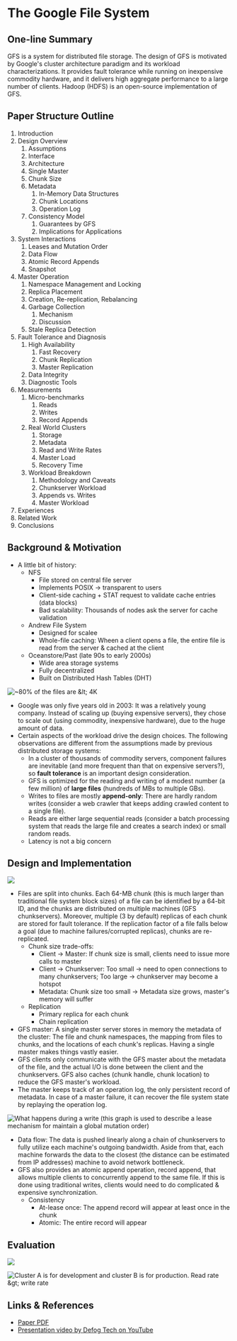 # The Google File System

## One-line Summary

GFS is a system for distributed file storage. The design of GFS is motivated by Google's cluster architecture paradigm and its workload characterizations. It provides fault tolerance while running on inexpensive commodity hardware, and it delivers high aggregate performance to a large number of clients. Hadoop \(HDFS\) is an open-source implementation of GFS.

## Paper Structure Outline

1. Introduction
2. Design Overview
   1. Assumptions
   2. Interface
   3. Architecture
   4. Single Master
   5. Chunk Size
   6. Metadata
      1. In-Memory Data Structures
      2. Chunk Locations
      3. Operation Log
   7. Consistency Model
      1. Guarantees by GFS
      2. Implications for Applications
3. System Interactions
   1. Leases and Mutation Order
   2. Data Flow
   3. Atomic Record Appends
   4. Snapshot
4. Master Operation
   1. Namespace Management and Locking
   2. Replica Placement
   3. Creation, Re-replication, Rebalancing
   4. Garbage Collection
      1. Mechanism
      2. Discussion
   5. Stale Replica Detection
5. Fault Tolerance and Diagnosis
   1. High Availability
      1. Fast Recovery
      2. Chunk Replication
      3. Master Replication
   2. Data Integrity
   3. Diagnostic Tools
6. Measurements
   1. Micro-benchmarks
      1. Reads
      2. Writes
      3. Record Appends
   2. Real World Clusters
      1. Storage
      2. Metadata
      3. Read and Write Rates
      4. Master Load
      5. Recovery Time
   3. Workload Breakdown
      1. Methodology and Caveats
      2. Chunkserver Workload
      3. Appends vs. Writes
      4. Master Workload
7. Experiences
8. Related Work
9. Conclusions

## Background & Motivation

* A little bit of history:
  * NFS
    * File stored on central file server
    * Implements POSIX -&gt; transparent to users
    * Client-side caching + STAT request to validate cache entries \(data blocks\)
    * Bad scalability: Thousands of nodes ask the server for cache validation
  * Andrew File System
    * Designed for scalee
    * Whole-file caching: Wheen a client opens a file, the entire file is read from the server & cached at the client
  * Oceanstore/Past \(late 90s to early 2000s\)
    * Wide area storage systems
    * Fully decentralized
    * Built on Distributed Hash Tables \(DHT\)

![~80% of the files are &amp;lt; 4K](../../.gitbook/assets/screen-shot-2021-09-16-at-9.43.59-am.png)

* Google was only five years old in 2003: It was a relatively young company. Instead of scaling up \(buying expensive servers\), they chose to scale out \(using commodity, inexpensive hardware\), due to the huge amount of data.
* Certain aspects of the workload drive the design choices. The following observations are different from the assumptions made by previous distributed storage systems:
  * In a cluster of thousands of commodity servers, component failures are inevitable \(and more frequent than that on expensive servers?\), so **fault tolerance** is an important design consideration.
  * GFS is optimized for the reading and writing of a modest number \(a few million\) of **large files** \(hundreds of MBs to multiple GBs\).
  * Writes to files are mostly **append-only**: There are hardly random writes \(consider a web crawler that keeps adding crawled content to a single file\).
  * Reads are either large sequential reads \(consider a batch processing system that reads the large file and creates a search index\) or small random reads.
  * Latency is not a big concern

## Design and Implementation

![](../../.gitbook/assets/screen-shot-2021-09-15-at-1.30.23-pm.png)

* Files are split into chunks. Each 64-MB chunk \(this is much larger than traditional file system block sizes\) of a file can be identified by a 64-bit ID, and the chunks are distributed on multiple machines \(GFS chunkservers\). Moreover, multiple \(3 by default\) replicas of each chunk are stored for fault tolerance. If the replication factor of a file falls below a goal \(due to machine failures/corrupted replicas\), chunks are re-replicated.
  * Chunk size trade-offs:
    * Client -&gt; Master: If chunk size is small, clients need to issue more calls to master
    * Client -&gt; Chunkserver: Too small -&gt; need to open connections to many chunkservers; Too large -&gt; chunkserver may become a hotspot
    * Metadata: Chunk size too small -&gt; Metadata size grows, master's memory will suffer
  * Replication
    * Primary replica for each chunk
    * Chain replication
* GFS master: A single master server stores in memory the metadata of the cluster: The file and chunk namespaces, the mapping from files to chunks, and the locations of each chunk's replicas. Having a single master makes things vastly easier.
* GFS clients only communicate with the GFS master about the metadata of the file, and the actual I/O is done between the client and the chunkservers. GFS also caches \(chunk handle, chunk location\) to reduce the GFS master's workload.
* The master keeps track of an operation log, the only persistent record of metadata. In case of a master failure, it can recover the file system state by replaying the operation log.

![What happens during a write \(this graph is used to describe a lease mechanism for maintain a global mutation order\)](../../.gitbook/assets/screen-shot-2021-09-15-at-2.50.04-pm.png)

* Data flow: The data is pushed linearly along a chain of chunkservers to fully utilize each machine's outgoing bandwidth. Aside from that, each machine forwards the data to the closest \(the distance can be estimated from IP addresses\) machine to avoid network bottleneck.
* GFS also provides an atomic append operation, record append, that allows multiple clients to concurrently append to the same file. If this is done using traditional writes, clients would need to do complicated & expensive synchronization.
  * Consistency
    * At-lease once: The append record will appear at least once in the chunk
    * Atomic: The entire record will appear

## Evaluation

![](../../.gitbook/assets/screen-shot-2021-09-15-at-3.35.21-pm.png)

![Cluster A is for development and cluster B is for production. Read rate &amp;gt; write rate](../../.gitbook/assets/screen-shot-2021-09-15-at-3.35.31-pm.png)

## Links & References

* [Paper PDF](http://pages.cs.wisc.edu/~shivaram/cs744-readings/GFS.pdf)
* [Presentation video by Defog Tech on YouTube](https://youtu.be/eRgFNW4QFDc)

